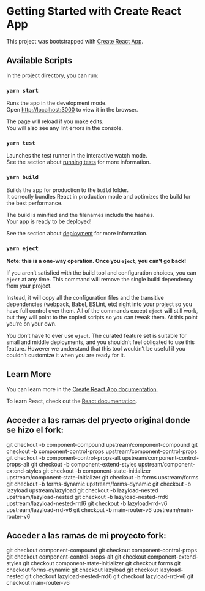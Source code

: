 # Getting Started with Create React App

This project was bootstrapped with [Create React App](https://github.com/facebook/create-react-app).

## Available Scripts

In the project directory, you can run:

### `yarn start`

Runs the app in the development mode.\
Open [http://localhost:3000](http://localhost:3000) to view it in the browser.

The page will reload if you make edits.\
You will also see any lint errors in the console.

### `yarn test`

Launches the test runner in the interactive watch mode.\
See the section about [running tests](https://facebook.github.io/create-react-app/docs/running-tests) for more information.

### `yarn build`

Builds the app for production to the `build` folder.\
It correctly bundles React in production mode and optimizes the build for the best performance.

The build is minified and the filenames include the hashes.\
Your app is ready to be deployed!

See the section about [deployment](https://facebook.github.io/create-react-app/docs/deployment) for more information.

### `yarn eject`

**Note: this is a one-way operation. Once you `eject`, you can’t go back!**

If you aren’t satisfied with the build tool and configuration choices, you can `eject` at any time. This command will remove the single build dependency from your project.

Instead, it will copy all the configuration files and the transitive dependencies (webpack, Babel, ESLint, etc) right into your project so you have full control over them. All of the commands except `eject` will still work, but they will point to the copied scripts so you can tweak them. At this point you’re on your own.

You don’t have to ever use `eject`. The curated feature set is suitable for small and middle deployments, and you shouldn’t feel obligated to use this feature. However we understand that this tool wouldn’t be useful if you couldn’t customize it when you are ready for it.

## Learn More

You can learn more in the [Create React App documentation](https://facebook.github.io/create-react-app/docs/getting-started).

To learn React, check out the [React documentation](https://reactjs.org/).


## Acceder a las ramas del pryecto original donde se hizo el fork:
git checkout -b component-compound upstream/component-compound
git checkout -b component-control-props upstream/component-control-props
git checkout -b component-control-props-alt upstream/component-control-props-alt
git checkout -b component-extend-styles upstream/component-extend-styles
git checkout -b component-state-initializer upstream/component-state-initializer
git checkout -b forms upstream/forms
git checkout -b forms-dynamic upstream/forms-dynamic
git checkout -b lazyload upstream/lazyload
git checkout -b lazyload-nested upstream/lazyload-nested
git checkout -b lazyload-nested-rrd6 upstream/lazyload-nested-rrd6
git checkout -b lazyload-rrd-v6 upstream/lazyload-rrd-v6
git checkout -b main-router-v6 upstream/main-router-v6


## Acceder a las ramas de mi proyecto fork:
git checkout component-compound
git checkout component-control-props
git checkout component-control-props-alt
git checkout component-extend-styles
git checkout component-state-initializer
git checkout forms
git checkout forms-dynamic
git checkout lazyload
git checkout lazyload-nested
git checkout lazyload-nested-rrd6
git checkout lazyload-rrd-v6
git checkout main-router-v6
